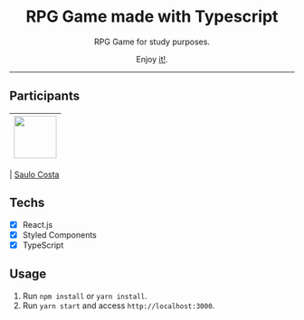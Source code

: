 <h1 align="center">
RPG Game made with Typescript
</h1>

<p align="center">RPG Game for study purposes.</p>
<p align="center">Enjoy <a href="https://rpg-gamets.netlify.app/">it!</a>.</p>

<hr>

## Participants

| [<img src="https://avatars.githubusercontent.com/saulomlcosta" width="75px;"/>](https://github.com/saulomlcosta) |
| :------------------------------------------------------------------------------------------------------------------------: |


| [Saulo Costa](https://github.com/saulomlcosta)

## Techs

- [x] React.js
- [x] Styled Components
- [x] TypeScript

## Usage

1. Run `npm install` or `yarn install`.<br />
2. Run `yarn start` and access `http://localhost:3000`.<br />
